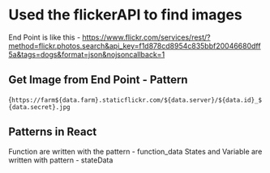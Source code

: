 # Used the flickerAPI to find images 
End Point is like this - https://www.flickr.com/services/rest/?method=flickr.photos.search&api_key=f1d878cd8954c835bbf20046680dff5a&tags=dogs&format=json&nojsoncallback=1

## Get Image from End Point - Pattern
{`https://farm${data.farm}.staticflickr.com/${data.server}/${data.id}_${data.secret}.jpg`

## Patterns in React

Function are written with the pattern - function_data
States and Variable are written with pattern - stateData

